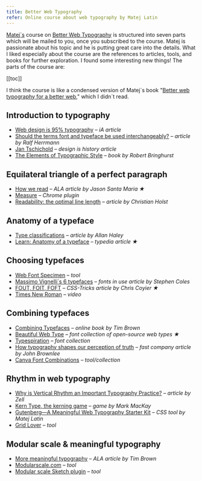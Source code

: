 ```yaml
---
title: Better Web Typography
refer: Online course about web typography by Matej Latin
---
```

[Matej´s](https://matejlatin.co.uk) course on [Better Web Typography](https://betterwebtype.com) is structured into seven parts which will be mailed to you, once you subscribed to the course. Matej is passionate about his topic and he is putting great care into the details. What I liked especially about the course are the references to articles, tools, and books for further exploration. I found some interesting new things! The parts of the course are:

[[toc]]

I think the course is like a condensed version of Matej´s book "[Better web typography for a better web](https://betterwebtype.com/web-typography-book/)," which I didn´t read. 

## Introduction to typography

- [Web design is 95% typography](https://ia.net/topics/the-web-is-all-about-typography-period) *– iA article*
- [Should the terms font and typeface be used interchangeably?](https://typography.guru/journal/should-the-terms-font-and-typeface-be-used-interchangeably-r58/) *– article by Ralf Herrmann*
- [Jan Tschichold](http://www.designishistory.com/1920/jan-tschichold/) *– design is history article*
- [The Elements of Typographic Style](https://www.goodreads.com/book/show/44735.The_Elements_of_Typographic_Style?ac=1&from_search=true&utm_source=Better+Web+Type&utm_campaign=73c464360d-AUTOMATION__bwt-course-L01&utm_medium=email&utm_term=0_b76a5d78ca-73c464360d-1210083454&mc_cid=73c464360d&mc_eid=4b9eda4303) *– book by Robert Bringhurst*

## Equilateral triangle of a perfect paragraph 

- [How we read](https://alistapart.com/article/how-we-read/) *– ALA article by Jason Santa Maria ★*
- [Measure](https://chrome.google.com/webstore/detail/measure/bbompmbliibpeaaloikpoahdokhjdmeg) *– Chrome plugin*
- [Readability: the optimal line length](https://baymard.com/blog/line-length-readability) *– article by Christian Holst*

## Anatomy of a typeface

- [Type classifications](https://www.fonts.com/content/learning/fontology/level-1/type-anatomy/type-classifications) *– article by Allan Haley*
- [Learn: Anatomy of a typeface](http://typedia.com/learn/only/anatomy-of-a-typeface/) *– typedia article ★*

## Choosing typefaces

- [Web Font Specimen](http://webfontspecimen.com/) *– tool*
- [Massimo Vignelli´s 6 typefaces](https://fontsinuse.com/uses/14164/massimo-vignelli-s-a-few-basic-typefaces) *– fonts in use article by Stephen Coles*
- [FOUT, FOIT, FOFT](https://css-tricks.com/fout-foit-foft/) *– CSS-Tricks article by Chris Coyier ★*
- [Times New Roman](https://www.youtube.com/watch?v=-cGUaBbT0bA) *– video*

## Combining typefaces

- [Combining Typefaces](https://typekit.files.wordpress.com/2016/04/combiningtypefaces.pdf) *– online book by Tim Brown*
- [Beautiful Web Type](https://beautifulwebtype.com) *– font collection of open-source web types ★*
- [Typespiration](https://typespiration.com/) *– font collection*
- [How typography shapes our perception of truth](https://www.fastcompany.com/3046365/errol-morris-how-typography-shapes-our-perception-of-truth?utm_source=Better+Web+Type&utm_campaign=6057878843-AUTOMATION__bwt-course-L07&utm_medium=email&utm_term=0_b76a5d78ca-6057878843-1210083454&mc_cid=6057878843&mc_eid=4b9eda4303) *– fast company article by John Brownlee*
- [Canva Font Combinations](https://www.canva.com/font-combinations/) *– tool/collection*

## Rhythm in web typography

- [Why is Vertical Rhythm an Important Typography Practice?](https://zellwk.com/blog/why-vertical-rhythms/) *– article by Zell*
- [Kern Type, the kerning game](https://type.method.ac/) *– game by Mark MacKay*
- [Gutenberg—A Meaningful Web Typography Starter Kit](http://matejlatin.github.io/Gutenberg/) *– CSS tool by Matej Latin*
- [Grid Lover](https://www.gridlover.net/try) *– tool*

## Modular scale & meaningful typography

- [More meaningful typography](https://alistapart.com/article/more-meaningful-typography/) *– ALA article by Tim Brown*
- [Modularscale.com](https://www.modularscale.com/) *– tool*
- [Modular scale Sketch plugin](https://github.com/automat/sketch-plugin-typographic-scale) *– tool*




